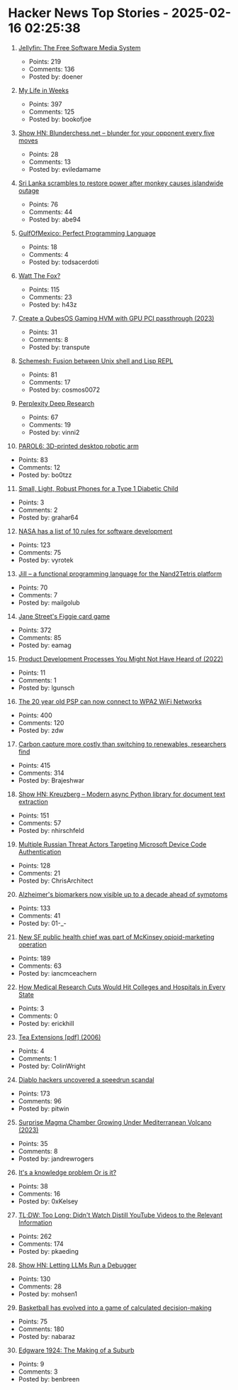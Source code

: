 # Hacker News Top Stories - 2025-02-16 02:25:38

1. [Jellyfin: The Free Software Media System](https://jellyfin.org/)
   - Points: 219
   - Comments: 136
   - Posted by: doener

2. [My Life in Weeks](https://weeks.ginatrapani.org/)
   - Points: 397
   - Comments: 125
   - Posted by: bookofjoe

3. [Show HN: Blunderchess.net – blunder for your opponent every five moves](https://blunderchess.net)
   - Points: 28
   - Comments: 13
   - Posted by: eviledamame

4. [Sri Lanka scrambles to restore power after monkey causes islandwide outage](https://www.reuters.com/world/asia-pacific/sri-lanka-scrambles-restore-power-after-monkey-causes-islandwide-outage-2025-02-13/)
   - Points: 76
   - Comments: 44
   - Posted by: abe94

5. [GulfOfMexico: Perfect Programming Language](https://github.com/TodePond/GulfOfMexico)
   - Points: 18
   - Comments: 4
   - Posted by: todsacerdoti

6. [Watt The Fox?](https://h.43z.one/blog/2025-02-12/)
   - Points: 115
   - Comments: 23
   - Posted by: h43z

7. [Create a QubesOS Gaming HVM with GPU PCI passthrough (2023)](https://forum.qubes-os.org/t/create-a-gaming-hvm/19000)
   - Points: 31
   - Comments: 8
   - Posted by: transpute

8. [Schemesh: Fusion between Unix shell and Lisp REPL](https://github.com/cosmos72/schemesh)
   - Points: 81
   - Comments: 17
   - Posted by: cosmos0072

9. [Perplexity Deep Research](https://www.perplexity.ai/hub/blog/introducing-perplexity-deep-research)
   - Points: 67
   - Comments: 19
   - Posted by: vinni2

10. [PAROL6: 3D-printed desktop robotic arm](https://source-robotics.github.io/PAROL-docs/)
   - Points: 83
   - Comments: 12
   - Posted by: bo0tzz

11. [Small, Light, Robust Phones for a Type 1 Diabetic Child](https://maori.geek.nz/small-light-robust-phones-for-a-type-1-diabetic-child-fcb07378ff78)
   - Points: 3
   - Comments: 2
   - Posted by: grahar64

12. [NASA has a list of 10 rules for software development](https://www.cs.otago.ac.nz/cosc345/resources/nasa-10-rules.htm)
   - Points: 123
   - Comments: 75
   - Posted by: vyrotek

13. [Jill – a functional programming language for the Nand2Tetris platform](https://github.com/mpatajac/jillc)
   - Points: 70
   - Comments: 7
   - Posted by: mailgolub

14. [Jane Street's Figgie card game](https://www.figgie.com/)
   - Points: 372
   - Comments: 85
   - Posted by: eamag

15. [Product Development Processes You Might Not Have Heard of (2022)](https://www.departmentofproduct.com/blog/product-development-processes-you-might-not-have-heard-of/)
   - Points: 11
   - Comments: 1
   - Posted by: lgunsch

16. [The 20 year old PSP can now connect to WPA2 WiFi Networks](https://wololo.net/2025/02/14/the-20-year-old-psp-can-now-connect-to-wpa2-wifi-networks/)
   - Points: 400
   - Comments: 120
   - Posted by: zdw

17. [Carbon capture more costly than switching to renewables, researchers find](https://techxplore.com/news/2025-02-carbon-capture-renewables.html)
   - Points: 415
   - Comments: 314
   - Posted by: Brajeshwar

18. [Show HN: Kreuzberg – Modern async Python library for document text extraction](https://github.com/Goldziher/kreuzberg)
   - Points: 151
   - Comments: 57
   - Posted by: nhirschfeld

19. [Multiple Russian Threat Actors Targeting Microsoft Device Code Authentication](https://www.volexity.com/blog/2025/02/13/multiple-russian-threat-actors-targeting-microsoft-device-code-authentication/)
   - Points: 128
   - Comments: 21
   - Posted by: ChrisArchitect

20. [Alzheimer's biomarkers now visible up to a decade ahead of symptoms](https://newatlas.com/brain/alzheimers-dementia/alzheimers-biomarkers-visible-decade-before-symptoms/)
   - Points: 133
   - Comments: 41
   - Posted by: 01-_-

21. [New SF public health chief was part of McKinsey opioid-marketing operation](https://sfstandard.com/2025/02/14/san-francisco-department-public-health-daniel-tsai-opioids-mckinsey/)
   - Points: 189
   - Comments: 63
   - Posted by: iancmceachern

22. [How Medical Research Cuts Would Hit Colleges and Hospitals in Every State](https://www.nytimes.com/interactive/2025/02/13/upshot/nih-trump-funding-cuts.html)
   - Points: 3
   - Comments: 0
   - Posted by: erickhill

23. [Tea Extensions [pdf] (2006)](https://tayloredge.com/reference/Mathematics/TEA-XTEA.pdf)
   - Points: 4
   - Comments: 1
   - Posted by: ColinWright

24. [Diablo hackers uncovered a speedrun scandal](https://arstechnica.com/gaming/2025/02/the-diablo-hackers-that-debunked-a-record-speedrun/)
   - Points: 173
   - Comments: 96
   - Posted by: pitwin

25. [Surprise Magma Chamber Growing Under Mediterranean Volcano (2023)](https://news.agu.org/press-release/surprise-magma-chamber-growing-under-mediterranean-volcano/)
   - Points: 35
   - Comments: 8
   - Posted by: jandrewrogers

26. [It's a knowledge problem Or is it?](https://josvisser.substack.com/p/its-a-knowledge-problem-or-is-it)
   - Points: 38
   - Comments: 16
   - Posted by: 0xKelsey

27. [TL;DW: Too Long; Didn't Watch Distill YouTube Videos to the Relevant Information](https://tldw.tube/)
   - Points: 262
   - Comments: 174
   - Posted by: pkaeding

28. [Show HN: Letting LLMs Run a Debugger](https://github.com/mohsen1/llm-debugger-vscode-extension)
   - Points: 130
   - Comments: 28
   - Posted by: mohsen1

29. [Basketball has evolved into a game of calculated decision-making](https://nabraj.com/blog/basketball-solved-sport/)
   - Points: 75
   - Comments: 180
   - Posted by: nabaraz

30. [Edgware 1924: The Making of a Suburb](https://www.modernism-in-metroland.co.uk/blog/edgware-1924-the-making-of-a-suburb)
   - Points: 9
   - Comments: 3
   - Posted by: benbreen

